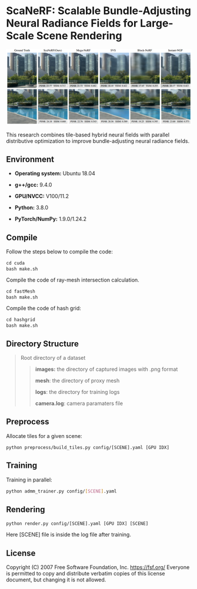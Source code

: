 # ScaNeRF: Scalable Bundle-Adjusting Neural Radiance Fields for Large-Scale Scene Rendering



![overview](./imgs/teaser.png)

This research combines tile-based hybrid neural fields with parallel distributive optimization to improve bundle-adjusting neural radiance fields.



## Environment 

+ **Operating system:** Ubuntu 18.04

+ **g++/gcc:** 9.4.0

+ **GPU/NVCC:** V100/11.2

+ **Python:** 3.8.0

+ **PyTorch/NumPy:** 1.9.0/1.24.2

  

## Compile

Follow the steps below to compile the code:

```shell
cd cuda 
bash make.sh
```

Compile the code of ray-mesh intersection calculation.
 ```shell
 cd fastMesh
 bash make.sh
 ```

Compile the code of hash grid:
```shell
cd hashgrid 
bash make.sh
```



## Directory Structure

> Root directory of a dataset
>
> > **images:** the directory of captured images with .png format
> >
> > **mesh**: the directory of proxy mesh
> >
> > **logs**: the directory for training logs
> >
> > **camera.log**: camera paramaters file

 



## Preprocess

Allocate tiles for a given scene:

```
python preprocess/build_tiles.py config/[SCENE].yaml [GPU IDX]
```





## Training

Training in parallel: 

```bash
python admm_trainer.py config/[SCENE].yaml
```





## Rendering 

```
python render.py config/[SCENE].yaml [GPU IDX] [SCENE]
```
Here [SCENE] file is inside the log file after training.

## License

 Copyright (C) 2007 Free Software Foundation, Inc. <https://fsf.org/>
 Everyone is permitted to copy and distribute verbatim copies
 of this license document, but changing it is not allowed.

